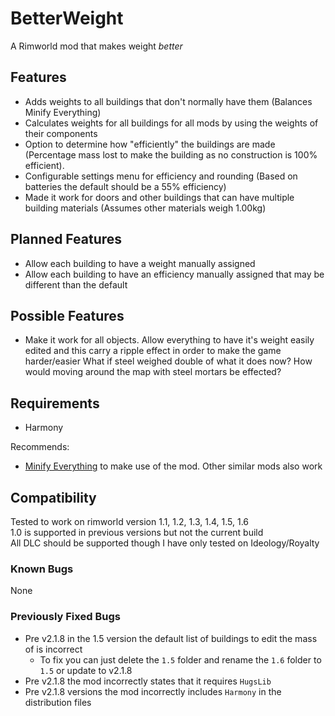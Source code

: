 # BetterWeight
A Rimworld mod that makes weight *better*

## Features
* Adds weights to all buildings that don't normally have them (Balances Minify Everything)
* Calculates weights for all buildings for all mods by using the weights of their components
* Option to determine how "efficiently" the buildings are made (Percentage mass lost to make the building as no construction is 100% efficient).
* Configurable settings menu for efficiency and rounding (Based on batteries the default should be a 55% efficiency)
* Made it work for doors and other buildings that can have multiple building materials (Assumes other materials weigh 1.00kg)

## Planned Features
* Allow each building to have a weight manually assigned
* Allow each building to have an efficiency manually assigned that may be different than the default

## Possible Features
* Make it work for all objects. Allow everything to have it's weight easily edited and this carry a ripple effect in order to make the game harder/easier
What if steel weighed double of what it does now? How would moving around the map with steel mortars be effected?

## Requirements
* Harmony 

Recommends:
* [Minify Everything](https://github.com/erdelf/MinifyEverything) to make use of the mod. Other similar mods also work

## Compatibility
Tested to work on rimworld version 1.1, 1.2, 1.3, 1.4, 1.5, 1.6  
1.0 is supported in previous versions but not the current build  
All DLC should be supported though I have only tested on Ideology/Royalty  

### Known Bugs
None

### Previously Fixed Bugs
- Pre v2.1.8 in the 1.5 version the default list of buildings to edit the mass of is incorrect
  - To fix you can just delete the `1.5` folder and rename the `1.6` folder to `1.5` or update to v2.1.8
- Pre v2.1.8 the mod incorrectly states that it requires `HugsLib`
- Pre v2.1.8 versions the mod incorrectly includes `Harmony` in the distribution files
